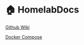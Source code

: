 # 🏠 HomelabDocs

[Github Wiki](https://github.com/reitenth/HomelabDocs/wiki)

[Docker Compose](https://github.com/reitenth/HomelabDocs/tree/main/docker)
